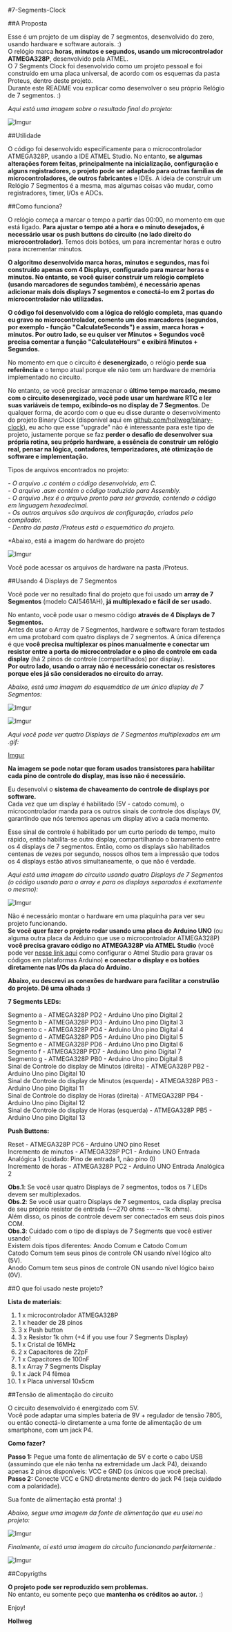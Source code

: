#7-Segments-Clock

##A Proposta

Esse é um projeto de um display de 7 segmentos, desenvolvido do zero, usando hardware e software autorais. :) </br>
O relógio marca **horas, minutos e segundos, usando um microcontrolador ATMEGA328P**, desenvolvido pela ATMEL. </br>
O 7 Segments Clock foi desenvolvido como um projeto pessoal e foi construído em uma placa universal, de acordo com os esquemas da pasta Proteus, dentro deste projeto. </br>
Durante este README vou explicar como desenvolver o seu próprio Relógio de 7 segmentos. :)
	
*Aqui está uma imagem sobre o resultado final do projeto:*

![Imgur](http://i.imgur.com/BjCu3v1.jpg) 

##Utilidade

O código foi desenvolvido especificamente para o microcontrolador ATMEGA328P, usando a IDE ATMEL Studio. No entanto, **se algumas alterações forem feitas, principalmente na inicialização, configuração e alguns registradores, o projeto pode ser adaptado para outras famílias de microcontroladores, de outros fabricantes** e IDEs. A ideia de construir um Relógio 7 Segmentos é a mesma, mas algumas coisas vão mudar, como registradores, timer, I/Os e ADCs.

##Como funciona?

O relógio começa a marcar o tempo a partir das 00:00, no momento em que está ligado. **Para ajustar o tempo até a hora e o minuto desejados, é necessário usar os push buttons do circuito (no lado direito do microcontrolador)**. Temos dois botões, um para incrementar horas e outro para incrementar minutos.

**O algoritmo desenvolvido marca horas, minutos e segundos, mas foi construído apenas com 4 Displays, configurado para marcar horas e minutos. No entanto, se você quiser construir um relógio completo (usando marcadores de segundos também), é necessário apenas adicionar mais dois displays 7 segmentos e conectá-lo em 2 portas do microcontrolador não utilizadas.**

**O código foi desenvolvido com a lógica do relógio completa, mas quando eu gravo no microcontrolador, comento um dos marcadores (segundos, por exemplo - função "CalculateSeconds") e assim, marca horas + minutos. Por outro lado, se eu quiser ver Minutos + Segundos você precisa comentar a função "CalculateHours" e exibirá Minutos + Segundos.**

No momento em que o circuito é **desenergizado**, o relógio **perde sua referência** e o tempo atual porque ele não tem um hardware de memória implementado no circuito.

No entanto, se você precisar armazenar o **último tempo marcado, mesmo com o circuito desenergizado, você pode usar um hardware RTC e ler suas variáveis de tempo, exibindo-os no display de 7 Segmentos**. De qualquer forma, de acordo com o que eu disse durante o desenvolvimento do projeto Binary Clock (disponível aqui em <a href="https://www.github.com/hollweg/binary-clock">github.com/hollweg/binary-clock</a>), eu acho que esse "upgrade" não é interessante para este tipo de projeto, justamente porque se faz **perder o desafio de desenvolver sua própria rotina, seu próprio hardware, a essência de construir um relógio real, pensar na lógica, contadores, temporizadores, até otimização de software e implementação.**

Tipos de arquivos encontrados no projeto:

*- O arquivo .c contém o código desenvolvido, em C.* </br>
*- O arquivo .asm contém o código traduzido para Assembly.* </br>
*- O arquivo .hex é o arquivo pronto para ser gravado, contendo o código em linguagem hexadecimal.* </br>
*- Os outros arquivos são arquivos de configuração, criados pelo compilador.* </br>
*- Dentro da pasta /Proteus está o esquemático do projeto.* </br>

*Abaixo, está a imagem do hardware do projeto

![Imgur](http://i.imgur.com/T5LGVun.png)

Você pode acessar os arquivos de hardware na pasta /Proteus.

##Usando 4 Displays de 7 Segmentos

Você pode ver no resultado final do projeto que foi usado um **array de 7 Segmentos** (modelo CAI5461AH), **já multiplexado e fácil de ser usado.**

No entanto, você pode usar o mesmo código **através de 4 Displays de 7 Segmentos.** </br>
Antes de usar o Array de 7 Segmentos, hardware e software foram testados em uma protobard com quatro displays de 7 segmentos. A única diferença é que **você precisa multiplexar os pinos manualmente e conectar um resistor entre a porta do microcontrolador e o pino de controle em cada display** (há 2 pinos de controle (compartilhados) por display). </br>
**Por outro lado, usando o array não é necessário conectar os resistores porque eles já são considerados no circuito do array.**

*Abaixo, está uma imagem do esquemático de um único display de 7 Segmentos:*

![Imgur](http://i.imgur.com/6OF4lW5.gif)

![Imgur](http://i.imgur.com/uOHj8T3.gif)

*Aqui você pode ver quatro Displays de 7 Segmentos multiplexados em um .gif:*

[Imgur](http://i.imgur.com/3Io3QAH.gifv)

**Na imagem se pode notar que foram usados transistores para habilitar cada pino de controle do display, mas isso não é necessário.**

Eu desenvolvi o **sistema de chaveamento do controle de displays por software.** </br>
Cada vez que um display é habilitado (5V - catodo comum), o microcontrolador manda para os outros sinais de controle dos displays 0V, garantindo que nós teremos apenas um display ativo a cada momento.

Esse sinal de controle é habilitado por um curto período de tempo, muito rápido, então habilita-se outro display, compartilhando o barramento entre os 4 displays de 7 segmentos. Então, como os displays são habilitados centenas de vezes por segundo, nossos olhos tem a impressão que todos os 4 displays estão ativos simultaneamente, o que não é verdade.

*Aqui está uma imagem do circuito usando quatro Displays de 7 Segmentos (o código usando para o array e para os displays separados é exatamente o mesmo):*

![Imgur](http://i.imgur.com/Zn7HhOp.jpg)

Não é necessário montar o hardware em uma plaquinha para ver seu projeto funcionando. </br>
**Se você quer fazer o projeto rodar usando uma placa do Arduino UNO** (ou alguma outra placa da Arduino que use o microcontrolador ATMEGA328P) **você precisa gravaro código no ATMEGA328P via ATMEL Studio** (você pode ver <a href="https://www.embarcados.com.br/atmel-studio/">nesse link aqui</a> como configurar o Atmel Studio para gravar os códigos em plataformas Arduino) **e conectar o display e os botões diretamente nas I/Os da placa do Arduino.**
	
**Abaixo, eu descrevi as conexões de hardware para facilitar a construlão do projeto. Dê uma olhada :)**

**7 Segments LEDs:**

Segmento a - ATMEGA328P PD2 - Arduino Uno pino Digital 2 </br>
Segmento b - ATMEGA328P PD3 - Arduino Uno pino Digital 3 </br>
Segmento c - ATMEGA328P PD4 - Arduino Uno pino Digital 4 </br>
Segmento d - ATMEGA328P PD5 - Arduino Uno pino Digital 5 </br>
Segmento e - ATMEGA328P PD6 - Arduino Uno pino Digital 6 </br>
Segmento f - ATMEGA328P PD7 - Arduino Uno pino Digital 7 </br>
Segmento g - ATMEGA328P PB0 - Arduino Uno pino Digital 8 </br>
Sinal de Controle do display de Minutos (direita) - ATMEGA328P PB2 - Arduino Uno pino Digital 10 </br>
Sinal de Controle do display de Minutos (esquerda) - ATMEGA328P PB3 - Arduino Uno pino Digital 11 </br>
Sinal de Controle do display de Horas (direita) - ATMEGA328P PB4 - Arduino Uno pino Digital 12 </br>
Sinal de Controle do display de Horas (esquerda) - ATMEGA328P PB5 - Arduino Uno pino Digital 13 </br>

**Push Buttons:**

Reset - ATMEGA328P PC6 - Arduino UNO pino Reset  </br>
Incremento de minutos - ATMEGA328P PC1 - Arduino UNO Entrada Analógica 1 (cuidado: Pino de entrada 1, não pino 0) </br>
Incremento de horas - ATMEGA328P PC2 - Arduino UNO Entrada Analógica 2 </br>

**Obs.1**: Se você usar quatro Displays de 7 segmentos, todos os 7 LEDs devem ser multiplexados. </br>
**Obs.2**: Se você usar quatro Displays de 7 segmentos, cada display precisa de seu próprio resistor de entrada (~~270 ohms --- ~~1k ohms). </br>
Além disso, os pinos de controle devem ser conectados em seus dois pinos COM. </br>
**Obs.3**: Cuidado com o tipo de displays de 7 Segments que você estiver usando! </br>
Existem dois tipos diferentes: Anodo Comum e Catodo Comum </br>
Catodo Comum tem seus pinos de controle ON usando nível lógico alto (5V). </br>
Anodo Comum tem seus pinos de controle ON usando nível lógico baixo (0V). </br>

##O que foi usado neste projeto?

**Lista de materiais**:

1. 1 x microcontrolador ATMEGA328P <br>
2. 1 x header de 28 pinos </br>
3. 3 x Push button </br>
4. 3 x Resistor 1k ohm (+4 if you use four 7 Segments Display) </br>
5. 1 x Cristal de 16MHz  </br>
6. 2 x Capacitores de 22pF </br>
7. 1 x Capacitores de 100nF </br>
8. 1 x Array 7 Segments Display </br>
9. 1 x Jack P4 fêmea </br>
10. 1 x Placa universal 10x5cm </br>

##Tensão de alimentação do circuito

O circuito desenvolvido é energizado com 5V. </br>
Você pode adaptar uma simples bateria de 9V + regulador de tensão 7805, ou então conectá-lo diretamente a uma fonte de alimentação de um smartphone, com um jack P4.

**Como fazer?**

**Passo 1:** Pegue uma fonte de alimentação de 5V e corte o cabo USB (assumindo que ele não tenha na extremidade um Jack P4), deixando apenas 2 pinos disponíveis: VCC e GND (os únicos que você precisa). </br>
**Passo 2:** Conecte VCC e GND diretamente dentro do jack P4 (seja cuidado com a polaridade).

Sua fonte de alimentação está pronta! :) </br>

*Abaixo, segue uma imagem da fonte de alimentação que eu usei no projeto:*

![Imgur](http://i.imgur.com/477PfSB.jpg) </br>

*Finalmente, aí está uma imagem do circuito funcionando perfeitamente.:*

![Imgur](http://i.imgur.com/myghT7r.jpg)

##Copyrigths

**O projeto pode ser reproduzido sem problemas.** </br>
No entanto, eu somente peço que **mantenha os créditos ao autor.** :)


Enjoy!

**Hollweg**

